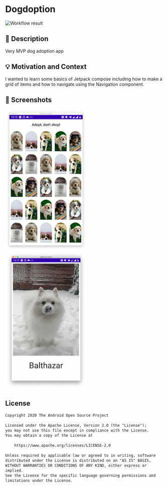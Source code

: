 # Dogdoption

![Workflow result](https://github.com/andersu/dogdoption/workflows/Check/badge.svg)


## :scroll: Description
Very MVP dog adoption app


## :bulb: Motivation and Context
I wanted to learn some basics of Jetpack compose including how to make a grid of items and
how to navigate using the Navigation component.


## :camera_flash: Screenshots
<img src="/results/screenshot_1.png" width="260">&emsp;<img src="/results/screenshot_2.png" width="260">

## License
```
Copyright 2020 The Android Open Source Project

Licensed under the Apache License, Version 2.0 (the "License");
you may not use this file except in compliance with the License.
You may obtain a copy of the License at

    https://www.apache.org/licenses/LICENSE-2.0

Unless required by applicable law or agreed to in writing, software
distributed under the License is distributed on an "AS IS" BASIS,
WITHOUT WARRANTIES OR CONDITIONS OF ANY KIND, either express or implied.
See the License for the specific language governing permissions and
limitations under the License.
```